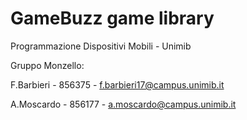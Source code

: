 # GameBuzz game library

Programmazione Dispositivi Mobili - Unimib

Gruppo Monzello:

F.Barbieri - 856375 - f.barbieri17@campus.unimib.it

A.Moscardo - 856177 - a.moscardo@campus.unimib.it
